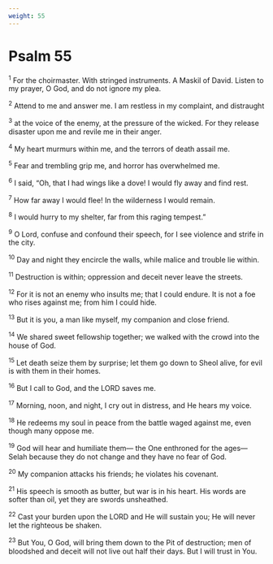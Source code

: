```yaml
---
weight: 55
---
```


# Psalm 55

<sup>1</sup> For the choirmaster. With stringed instruments. A Maskil of David. Listen to my prayer, O God, and do not ignore my plea. 

<sup>2</sup> Attend to me and answer me. I am restless in my complaint, and distraught 

<sup>3</sup> at the voice of the enemy, at the pressure of the wicked. For they release disaster upon me and revile me in their anger. 

<sup>4</sup> My heart murmurs within me, and the terrors of death assail me. 

<sup>5</sup> Fear and trembling grip me, and horror has overwhelmed me. 

<sup>6</sup> I said, “Oh, that I had wings like a dove! I would fly away and find rest. 

<sup>7</sup> How far away I would flee! In the wilderness I would remain. 

<sup>8</sup> I would hurry to my shelter, far from this raging tempest.” 

<sup>9</sup> O Lord, confuse and confound their speech, for I see violence and strife in the city. 

<sup>10</sup> Day and night they encircle the walls, while malice and trouble lie within. 

<sup>11</sup> Destruction is within; oppression and deceit never leave the streets. 

<sup>12</sup> For it is not an enemy who insults me; that I could endure. It is not a foe who rises against me; from him I could hide. 

<sup>13</sup> But it is you, a man like myself, my companion and close friend. 

<sup>14</sup> We shared sweet fellowship together; we walked with the crowd into the house of God. 

<sup>15</sup> Let death seize them by surprise; let them go down to Sheol alive, for evil is with them in their homes. 

<sup>16</sup> But I call to God, and the LORD saves me. 

<sup>17</sup> Morning, noon, and night, I cry out in distress, and He hears my voice. 

<sup>18</sup> He redeems my soul in peace from the battle waged against me, even though many oppose me. 

<sup>19</sup> God will hear and humiliate them— the One enthroned for the ages— Selah because they do not change and they have no fear of God. 

<sup>20</sup> My companion attacks his friends; he violates his covenant. 

<sup>21</sup> His speech is smooth as butter, but war is in his heart. His words are softer than oil, yet they are swords unsheathed. 

<sup>22</sup> Cast your burden upon the LORD and He will sustain you; He will never let the righteous be shaken. 

<sup>23</sup> But You, O God, will bring them down to the Pit of destruction; men of bloodshed and deceit will not live out half their days. But I will trust in You. 


